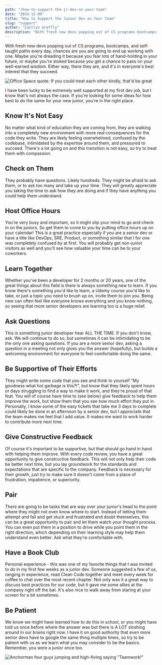 ```yaml
---
path: "/how-to-support-the-jr-dev-on-your-team"
date: "2019-12-09"
title: "How to Support the Junior Dev on Your Team"
slug: "support"
author: "Caitlyn Greffly"
description: "With fresh new devs popping out of CS programs bootcamps and self-taught paths every day chances are you are going to end up working with one and its in everyones best interest that they succeed."
---
```


With fresh new devs popping out of CS programs, bootcamps, and self-taught paths every day, chances are you are going to end up working with one. Maybe you're dreading it because you fear lots of hand-holding in your future, or maybe you're stoked because you get a chance to pass on your well-earned wisdom. Either way, there they are, and it's in everyone's best interest that they succeed.

![Office Space quote: If you could treat each other kindly, that'd be great](https://thepracticaldev.s3.amazonaws.com/i/z7jgdttvz3arwc75pic3.jpg)

I have been lucky to be extremely well supported at my first dev job, but I know that's not always the case. If you're looking for some ideas for how best to do the same for your new junior, you're in the right place.

## Know It's Not Easy

No matter what kind of education they are coming from, they are walking into a completely new environment with more real consequences for the code they write. They are likely feeling overwhelmed, confused by the codebase, intimidated by the expertise around them, and pressured to succeed. There's a lot going on and this transition is not easy, so try to treat them with compassion.

## Check on Them

They probably have questions. Likely hundreds. They might be afraid to ask them, or to ask too many and take up your time. They will greatly appreciate you taking the time to ask how they are doing and if they have anything you could help them understand.

## Host Office Hours

You're very busy and important, so it might slip your mind to go and check in on the juniors. So get them to come to you by putting office hours up on your calendar! This is a great practice especially if you are a senior dev or have a title like DevOps, SRE, Product, or something similar that I for one was completely confused by at first. You will probably get non-junior visitors as well and you'll see how valuable your time can be to your coworkers.

## Learn Together

Whether you've been a developer for 2 months or 20 years, one of the great things about this field is there is always something new to learn. If you know there's something you'd like to learn, a Udemy course you'd like to take, or just a topic you need to brush up on, invite them to join you. Being new can often feel like everyone knows everything and you know nothing, so seeing that more senior developers are learning too is a huge relief.

## Ask Questions

This is something junior developer hear ALL THE TIME. If you don't know, ask. We will continue to do so, but sometimes it can be intimidating to be the only one asking questions. If you are a more senior dev, asking a question in a meeting not only gives you the answer (hopefully), but builds a welcoming environment for everyone to feel comfortable doing the same.

## Be Supportive of Their Efforts

They might write some code that you see and think to yourself "My goodness what hot garbage is this?!", but know that they likely spent hours or days struggling to find a way to make it work, and they're proud of that feat. You will of course have time to (see below) give feedback to help them improve the work, but show them that you see how much effort they put in. Personally, I know some of the easy tickets that take me 3 days to complete could likely be done in an afternoon by a senior dev, but I appreciate that the team makes me feel that I add value. It makes me want to work harder to contribute more next time.

## Give Constructive Feedback

Of course it's important to be supportive, but that should go hand in hand with helping them improve. With every code review, you have a great opportunity to give constructive feedback. This will not only help their code be better next time, but you lay groundwork for the standards and expectations that are specific to the company. Feedback is necessary for their growth, just try to make sure it doesn't come from a place of frustration, impatience, or superiority.

## Pair

There are going to be tasks that are way over your junior's head to the point where they might not even know where to start. Instead of letting them attempt and fail and get stuck and frustrated and doubt themselves, this can be a great opportunity to pair and let them watch your thought process. You can even put them in a position to drive while you point them in the right direction, which depending on their learning style may help them understand even better. Ask what they're comfortable with.

## Have a Book Club

Personal experience - this was one of my favorite things that I was invited to do in my first few weeks as a junior dev. Someone suggested a few of us, ranging in experience, read Clean Code together and meet every week for coffee to chat over the most recent chapter. Not only was it a great way to discuss best practices for our code, but it gave me some allies at the company right off the bat. It's also nice to walk away from staring at your screen for a bit sometimes.

## Be Patient

We know we might have learned how to do this in school, or you might have told us once before where the answer was but there is A LOT sloshing around in our brains right now. I have it on good authority that even more senior devs have to google the same thing multiple times, so try to be patient with us as we learn what you may consider to be the basics. Remember, you were a junior once too.

![Anchorman four guys jumping and high-fiving saying "Teamwork!"](https://thepracticaldev.s3.amazonaws.com/i/s1gcyf3s8hl93dk1tiz1.jpg)

